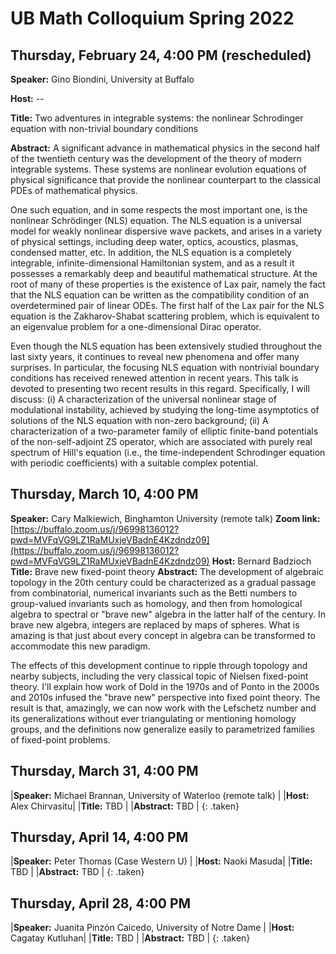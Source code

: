 # UB Math Colloquium Spring 2022


## Thursday, February 24, 4:00 PM (rescheduled)

**Speaker:** Gino Biondini, University at Buffalo

**Host:** --

**Title:** Two adventures in integrable systems: the nonlinear Schrodinger equation with non-trivial 
boundary conditions 

**Abstract:** A significant advance in mathematical physics in the second half of the twentieth century was the development of the theory of modern integrable systems.  These systems are nonlinear evolution equations of physical significance that provide the nonlinear counterpart to the classical PDEs of mathematical physics.

One such equation, and in some respects the most important one, is the nonlinear Schrödinger (NLS) equation.  The NLS equation is a universal model for weakly nonlinear dispersive wave packets, and arises in a variety of physical settings, including deep water, optics, acoustics, plasmas, condensed matter, etc.  In addition, the NLS equation is a completely integrable, infinite-dimensional Hamiltonian system, and as a result it possesses a remarkably deep and beautiful mathematical structure.  At the root of many of these properties is the existence of Lax pair, namely the fact that the NLS equation can be written as the compatibility condition of an overdetermined pair of linear ODEs.  The first half of the Lax pair for the NLS equation is the Zakharov-Shabat scattering problem, which is equivalent to an eigenvalue problem for a one-dimensional Dirac operator.

Even though the NLS equation has been extensively studied throughout the last sixty years, it continues to reveal new phenomena and offer many surprises.  In particular, the focusing NLS equation with nontrivial boundary conditions has received renewed attention in recent years.  This talk is devoted to presenting two recent results in this regard.  Specifically, I will discuss: (i) A characterization of the universal nonlinear stage of modulational instability, achieved by studying the long-time asymptotics of solutions of the NLS equation with non-zero background; (ii) A characterization of a two-parameter family of elliptic finite-band potentials of the non-self-adjoint ZS operator, which are associated with purely real spectrum of Hill's equation (i.e., the time-independent Schrodinger equation with periodic coefficients) with a suitable complex potential.


## Thursday, March 10, 4:00 PM

**Speaker:** Cary Malkiewich, Binghamton University (remote talk)
**Zoom link:** [https://buffalo.zoom.us/j/96998136012?pwd=MVFqVG9LZ1RaMUxjeVBadnE4Kzdndz09](https://buffalo.zoom.us/j/96998136012?pwd=MVFqVG9LZ1RaMUxjeVBadnE4Kzdndz09)
**Host:** Bernard Badzioch
**Title:** Brave new fixed-point theory 
**Abstract:** The development of algebraic topology in the 20th century could be characterized as a gradual passage from combinatorial, numerical invariants such as the Betti numbers to group-valued invariants such as homology, and then from homological algebra to spectral or "brave new" algebra in the latter half of the century. In brave new algebra, integers are replaced by maps of spheres. What is amazing is that just about every concept in algebra can be transformed to accommodate this new paradigm.

The effects of this development continue to ripple through topology and nearby subjects, including the very classical topic of Nielsen fixed-point theory. I'll explain how work of Dold in the 1970s and of Ponto in the 2000s and 2010s infused the "brave new" perspective into fixed point theory. The result is that, amazingly, we can now work with the Lefschetz number and its generalizations without ever triangulating or mentioning homology groups, and the definitions now generalize easily to parametrized families of fixed-point problems.



## Thursday, March 31, 4:00 PM

|**Speaker:** Michael Brannan, University of Waterloo (remote talk) |
|**Host:** Alex Chirvasitu|
|**Title:** TBD |
|**Abstract:** TBD |
{: .taken}

## Thursday, April 14, 4:00 PM

|**Speaker:** Peter Thomas (Case Western U) |
|**Host:** Naoki Masuda|
|**Title:** TBD |
|**Abstract:** TBD |
{: .taken}

## Thursday, April 28, 4:00 PM

|**Speaker:**  Juanita Pinzón Caicedo, University of Notre Dame |
|**Host:** Cagatay Kutluhan|
|**Title:** TBD |
|**Abstract:** TBD |
{: .taken}
